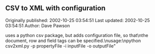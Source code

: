 ## CSV to XML with configuration 
Originally published: 2002-10-25 03:54:51 
Last updated: 2002-10-25 03:54:51 
Author: Dave Pawson 
 
uses a python csv package, but adds configuration file, so that\nthe document, row and field tags can be specified.\nusage:\npython csv2xml.py -p propertyFile -i inputFile -o outputFile"